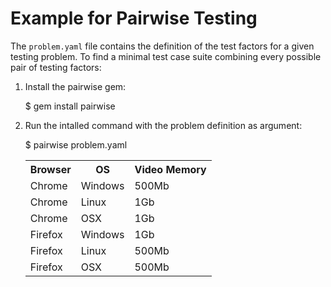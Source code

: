 Example for Pairwise Testing
============================

The `problem.yaml` file contains the definition of the test factors for a given testing problem. To find a minimal test case suite combining every possible pair of testing factors:

1. Install the pairwise gem:

    $ gem install pairwise

2. Run the intalled command with the problem definition as argument:

    $ pairwise problem.yaml

    <table>
    <tr><th>Browser</th><th>OS     </th><th>Video Memory</th></tr>
    <tr><td>Chrome </td><td>Windows</td><td>500Mb       </td></tr>
    <tr><td>Chrome </td><td>Linux  </td><td>1Gb         </td></tr>
    <tr><td>Chrome </td><td>OSX    </td><td>1Gb         </td></tr>
    <tr><td>Firefox</td><td>Windows</td><td>1Gb         </td></tr>
    <tr><td>Firefox</td><td>Linux  </td><td>500Mb       </td></tr>
    <tr><td>Firefox</td><td>OSX    </td><td>500Mb       </td></tr>
    </table>
